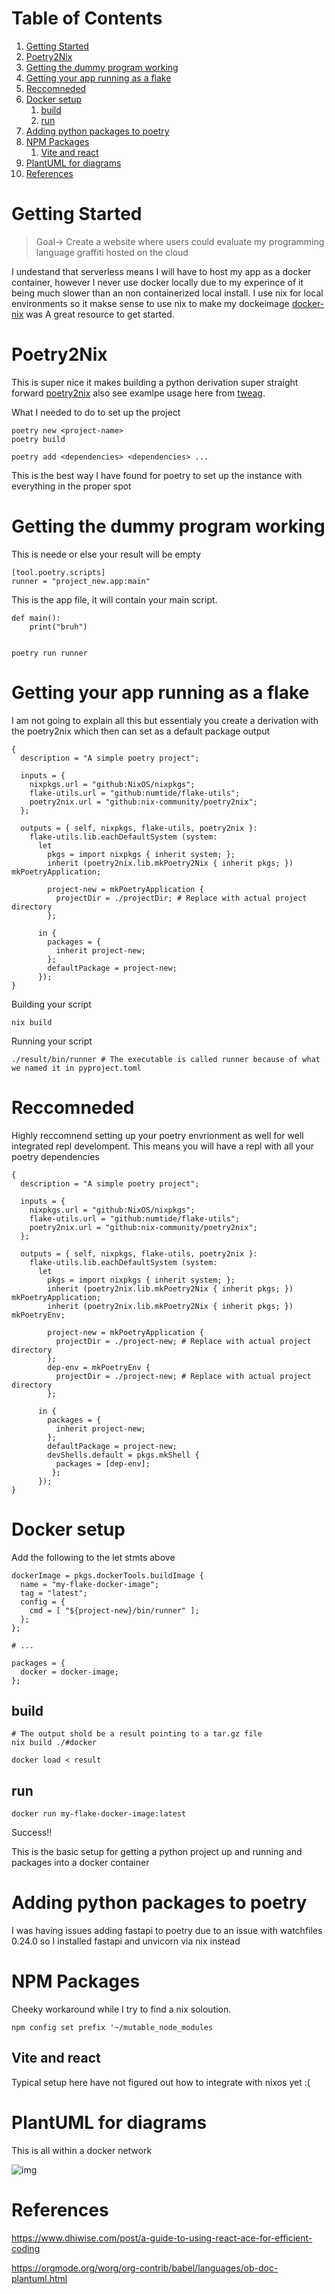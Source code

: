 
# Table of Contents

1.  [Getting Started](#org30a8385)
2.  [Poetry2Nix](#orgab119b7)
3.  [Getting the dummy program working](#orga24d2cc)
4.  [Getting your app running as a flake](#orga14a127)
5.  [Reccomneded](#org7c9111f)
6.  [Docker setup](#orgfa43467)
    1.  [build](#org7db8b76)
    2.  [run](#orgdebda38)
7.  [Adding python packages to poetry](#org97265a9)
8.  [NPM Packages](#orgf047c46)
    1.  [Vite and react](#org3c248c5)
9.  [PlantUML for diagrams](#org882533c)
10. [References](#orgd642df0)


<a id="org30a8385"></a>

# Getting Started

>Goal-> Create a website where users could evaluate my programming language graffiti hosted on the cloud

I undestand that serverless means I will have to host my app as a docker container, however I never use docker locally due to my experince of it being much slower than an non containerized local install.  I use nix for local environments so it makse sense to use nix to make my dockeimage  [docker-nix](https://johns.codes/blog/rust-enviorment-and-docker-build-with-nix-flakes) was A great resource to get started.  


<a id="orgab119b7"></a>

# Poetry2Nix

This is super nice it makes building a python derivation super straight forward [poetry2nix](https://github.com/nix-community/poetry2nix/blob/master/bin/poetry2nix) also see examlpe usage here from [tweag](https://www.tweag.io/blog/2020-08-12-poetry2nix/). 

What I needed to do to set up the project

    
    poetry new <project-name>
    poetry build
    
    poetry add <dependencies> <dependencies> ... 

This is the best way I have found for poetry to set up the instance with everything in the proper spot


<a id="orga24d2cc"></a>

# Getting the dummy program working

This is neede or else your result will be empty

    [tool.poetry.scripts]
    runner = "project_new.app:main"

This is the app file, it will contain your main script. 

    def main():
        print("bruh")

    
    poetry run runner


<a id="orga14a127"></a>

# Getting your app running as a flake

I am not going to explain all this but essentialy you create a derivation with the poetry2nix which then can set as a default package output

    {
      description = "A simple poetry project";
    
      inputs = {
        nixpkgs.url = "github:NixOS/nixpkgs";
        flake-utils.url = "github:numtide/flake-utils";
        poetry2nix.url = "github:nix-community/poetry2nix";
      };
    
      outputs = { self, nixpkgs, flake-utils, poetry2nix }:
        flake-utils.lib.eachDefaultSystem (system:
          let
            pkgs = import nixpkgs { inherit system; };
            inherit (poetry2nix.lib.mkPoetry2Nix { inherit pkgs; }) mkPoetryApplication;
    
            project-new = mkPoetryApplication {
              projectDir = ./projectDir; # Replace with actual project directory
            };
    
          in {
            packages = {
              inherit project-new;
            };
            defaultPackage = project-new;
          });
    }

Building your script

    nix build 

Running your script

    ./result/bin/runner # The executable is called runner because of what we named it in pyproject.toml


<a id="org7c9111f"></a>

# Reccomneded

Highly reccomnend setting up your poetry envrionment as well for well integrated repl develompent.  This means you will have a repl with all your poetry dependencies

    
    
    {
      description = "A simple poetry project";
    
      inputs = {
        nixpkgs.url = "github:NixOS/nixpkgs";
        flake-utils.url = "github:numtide/flake-utils";
        poetry2nix.url = "github:nix-community/poetry2nix";
      };
    
      outputs = { self, nixpkgs, flake-utils, poetry2nix }:
        flake-utils.lib.eachDefaultSystem (system:
          let
            pkgs = import nixpkgs { inherit system; };
            inherit (poetry2nix.lib.mkPoetry2Nix { inherit pkgs; }) mkPoetryApplication;
            inherit (poetry2nix.lib.mkPoetry2Nix { inherit pkgs; }) mkPoetryEnv;
    
            project-new = mkPoetryApplication {
              projectDir = ./project-new; # Replace with actual project directory
            };
            dep-env = mkPoetryEnv {
              projectDir = ./project-new; # Replace with actual project directory
            };
    
          in {
            packages = {
              inherit project-new;
            };
            defaultPackage = project-new;
            devShells.default = pkgs.mkShell {
              packages = [dep-env];
             };
          });
    }


<a id="orgfa43467"></a>

# Docker setup

Add the following to the let stmts above 

    
    
    dockerImage = pkgs.dockerTools.buildImage {
      name = "my-flake-docker-image";
      tag = "latest";
      config = {
        cmd = [ "${project-new}/bin/runner" ];
      };
    };
    
    # ...
    
    packages = {
      docker = docker-image;
    };


<a id="org7db8b76"></a>

## build

    
    # The output shold be a result pointing to a tar.gz file
    nix build ./#docker
    
    docker load < result 


<a id="orgdebda38"></a>

## run

    docker run my-flake-docker-image:latest

Success!!

This is the basic setup for getting a python project up and running and packages into a docker container


<a id="org97265a9"></a>

# Adding python packages to poetry

I was having issues adding fastapi to poetry due to an issue with watchfiles 0.24.0 so I installed fastapi and unvicorn via nix instead


<a id="orgf047c46"></a>

# NPM Packages

Cheeky workaround while I try to find a nix soloution.  

    
    npm config set prefix '~/mutable_node_modules


<a id="org3c248c5"></a>

## Vite and react

Typical setup here have not figured out how to integrate with nixos yet :(


<a id="org882533c"></a>

# PlantUML for diagrams

This is all within a docker network

![img](./hello-uml.png)


<a id="orgd642df0"></a>

# References

<https://www.dhiwise.com/post/a-guide-to-using-react-ace-for-efficient-coding>

<https://orgmode.org/worg/org-contrib/babel/languages/ob-doc-plantuml.html>

